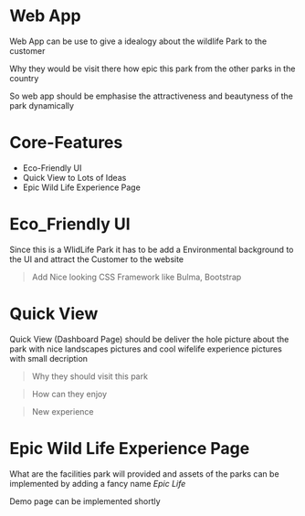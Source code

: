 # Web App

Web App can be use to give a idealogy about the wildlife Park to the customer 

Why they would be visit there how epic this park from the other parks in the country

So web app should be emphasise the attractiveness and beautyness of the park dynamically

# Core-Features

- Eco-Friendly UI
- Quick View to Lots of Ideas
- Epic Wild Life Experience Page 

# Eco_Friendly UI

Since this is a WlidLife Park it has to be add a Environmental background to the UI and attract the Customer to the website

>Add Nice looking CSS Framework like Bulma, Bootstrap 

# Quick View

Quick View (Dashboard Page) should be deliver the hole picture about the park with nice landscapes pictures and cool wifelife experience pictures with small decription 

> Why they should visit this park 

> How can they enjoy

> New experience

# Epic Wild Life Experience Page 

What are the facilities park will provided and assets of the parks can be implemented by adding a fancy name *Epic Life* 

Demo page can be implemented shortly
